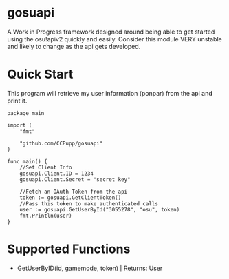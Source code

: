 # gosuapi

A Work in Progress framework designed around being able to get started using the osu!apiv2 quickly and easily. Consider this module VERY unstable and likely to change as the api gets developed. 

# Quick Start

This program will retrieve my user information (ponpar) from the api and print it.

```
package main

import (
	"fmt"

	"github.com/CCPupp/gosuapi"
)

func main() {
	//Set Client Info
	gosuapi.Client.ID = 1234
	gosuapi.Client.Secret = "secret key"

    //Fetch an OAuth Token from the api
	token := gosuapi.GetClientToken()
    //Pass this token to make authenticated calls
	user := gosuapi.GetUserById("3055278", "osu", token)
	fmt.Println(user)
}
```

# Supported Functions

* GetUserByID(id, gamemode, token) | Returns: User